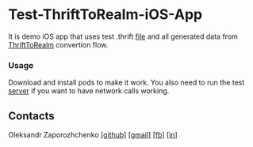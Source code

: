 # Test-ThriftToRealm-iOS-App


It is demo iOS app that uses test .thrift [file](https://github.com/Maxatma/TPerfectServer-example/blob/master/test.thrift) and all generated data from [ThriftToRealm](https://github.com/Maxatma/ThriftToRealm-MacOS-App) convertion flow.

### Usage
Download and install pods to make it work.
You also need to run the test [server](https://github.com/Maxatma/TPerfectServer-example) if you want to have network calls working.


## Contacts

Oleksandr Zaporozhchenko
[[github]](https://github.com/Maxatma)  [[gmail]](mailto:maxatma.ids@gmail.com)  [[fb]](https://www.facebook.com/profile.php?id=100008291260780)  [[in]](https://www.linkedin.com/in/maxatma/)
